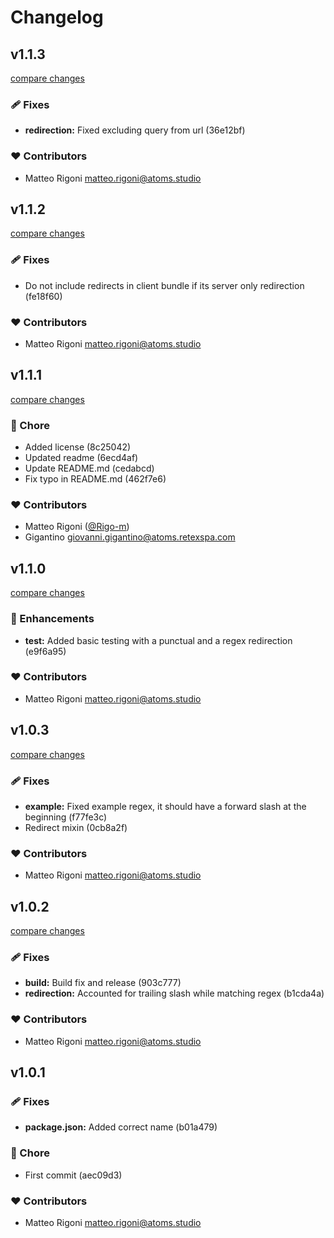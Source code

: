 # Changelog


## v1.1.3

[compare changes](https://undefined/undefined/compare/v1.1.2...v1.1.3)

### 🩹 Fixes

- **redirection:** Fixed excluding query from url (36e12bf)

### ❤️  Contributors

- Matteo Rigoni <matteo.rigoni@atoms.studio>

## v1.1.2

[compare changes](https://undefined/undefined/compare/v1.1.1...v1.1.2)

### 🩹 Fixes

- Do not include redirects in client bundle if its server only redirection (fe18f60)

### ❤️  Contributors

- Matteo Rigoni <matteo.rigoni@atoms.studio>

## v1.1.1

[compare changes](https://undefined/undefined/compare/v1.1.0...v1.1.1)

### 🏡 Chore

- Added license (8c25042)
- Updated readme (6ecd4af)
- Update README.md (cedabcd)
- Fix typo in README.md (462f7e6)

### ❤️  Contributors

- Matteo Rigoni ([@Rigo-m](http://github.com/Rigo-m))
- Gigantino <giovanni.gigantino@atoms.retexspa.com>

## v1.1.0

[compare changes](https://undefined/undefined/compare/v1.0.3...v1.1.0)

### 🚀 Enhancements

- **test:** Added basic testing with a punctual and a regex redirection (e9f6a95)

### ❤️  Contributors

- Matteo Rigoni <matteo.rigoni@atoms.studio>

## v1.0.3

[compare changes](https://undefined/undefined/compare/v1.0.2...v1.0.3)

### 🩹 Fixes

- **example:** Fixed example regex, it should have a forward slash at the beginning (f77fe3c)
- Redirect mixin (0cb8a2f)

### ❤️  Contributors

- Matteo Rigoni <matteo.rigoni@atoms.studio>

## v1.0.2

[compare changes](https://undefined/undefined/compare/v1.0.1...v1.0.2)

### 🩹 Fixes

- **build:** Build fix and release (903c777)
- **redirection:** Accounted for trailing slash while matching regex (b1cda4a)

### ❤️  Contributors

- Matteo Rigoni <matteo.rigoni@atoms.studio>

## v1.0.1


### 🩹 Fixes

- **package.json:** Added correct name (b01a479)

### 🏡 Chore

- First commit (aec09d3)

### ❤️  Contributors

- Matteo Rigoni <matteo.rigoni@atoms.studio>

